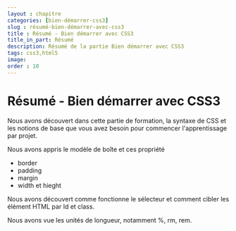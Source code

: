```yaml
---
layout : chapitre
categories: [bien-démarrer-css3]
slug : résumé-bien-démarrer-avec-css3
title : Résumé - Bien démarrer avec CSS3
title_in_part: Résumé
description: Résumé de la partie Bien démarrer avec CSS3
tags: css3,html5
image: 
order : 10
---
```

# Résumé - Bien démarrer avec CSS3

Nous avons découvert dans cette partie de formation, la syntaxe de CSS et les notions de base que vous avez besoin pour commencer l'apprentissage par projet.

Nous avons appris le modèle de boîte et ces propriété 

- border
- padding
- margin
- width et hieght

Nous avons découvert comme fonctionne le sélecteur et comment cibler les élément HTML par Id et class.

Nous avons vue les unités de longueur, notamment %, rm, rem.
